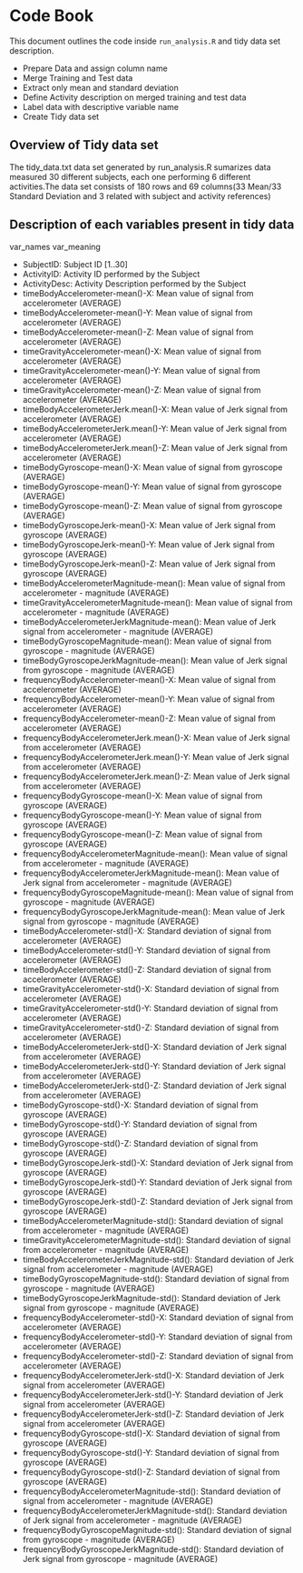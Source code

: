 # Code Book

This document outlines the code inside `run_analysis.R` and tidy data set description.

* Prepare Data  and assign column name
* Merge Training and Test data 
* Extract only mean and standard deviation
* Define Activity description on merged training and test data
* Label data with descriptive variable name
* Create Tidy data set

## Overview of Tidy data set

The tidy_data.txt data set generated by run_analysis.R sumarizes data measured 30 different subjects, each one performing 6 different activities.The data set consists of 180 rows and 69 columns(33 Mean/33 Standard Deviation and 3 related with subject and activity references)

## Description of each variables present in tidy data

var_names var_meaning
* SubjectID: Subject ID [1..30]
* ActivityID: Activity ID performed by the Subject
* ActivityDesc: Activity Description performed by the Subject
* timeBodyAccelerometer-mean()-X: Mean value of signal from accelerometer (AVERAGE)
* timeBodyAccelerometer-mean()-Y: Mean value of signal from accelerometer (AVERAGE)
* timeBodyAccelerometer-mean()-Z: Mean value of signal from accelerometer (AVERAGE)
* timeGravityAccelerometer-mean()-X: Mean value of signal from accelerometer (AVERAGE)
* timeGravityAccelerometer-mean()-Y: Mean value of signal from accelerometer (AVERAGE)
* timeGravityAccelerometer-mean()-Z: Mean value of signal from accelerometer (AVERAGE)
* timeBodyAccelerometerJerk.mean()-X: Mean value of Jerk signal from accelerometer (AVERAGE)
* timeBodyAccelerometerJerk.mean()-Y: Mean value of Jerk signal from accelerometer (AVERAGE)
* timeBodyAccelerometerJerk.mean()-Z: Mean value of Jerk signal from accelerometer (AVERAGE)
* timeBodyGyroscope-mean()-X: Mean value of signal from gyroscope (AVERAGE)
* timeBodyGyroscope-mean()-Y: Mean value of signal from gyroscope (AVERAGE)
* timeBodyGyroscope-mean()-Z: Mean value of signal from gyroscope (AVERAGE)
* timeBodyGyroscopeJerk-mean()-X: Mean value of Jerk signal from gyroscope (AVERAGE)
* timeBodyGyroscopeJerk-mean()-Y: Mean value of Jerk signal from gyroscope (AVERAGE)
* timeBodyGyroscopeJerk-mean()-Z: Mean value of Jerk signal from gyroscope (AVERAGE)
* timeBodyAccelerometerMagnitude-mean(): Mean value of signal from accelerometer - magnitude (AVERAGE)
* timeGravityAccelerometerMagnitude-mean(): Mean value of signal from accelerometer - magnitude (AVERAGE)
* timeBodyAccelerometerJerkMagnitude-mean(): Mean value of Jerk signal from accelerometer - magnitude (AVERAGE)
* timeBodyGyroscopeMagnitude-mean(): Mean value of signal from gyroscope - magnitude (AVERAGE)
* timeBodyGyroscopeJerkMagnitude-mean(): Mean value of Jerk signal from gyroscope - magnitude (AVERAGE)
* frequencyBodyAccelerometer-mean()-X: Mean value of signal from accelerometer (AVERAGE)
* frequencyBodyAccelerometer-mean()-Y: Mean value of signal from accelerometer (AVERAGE)
* frequencyBodyAccelerometer-mean()-Z: Mean value of signal from accelerometer (AVERAGE)
* frequencyBodyAccelerometerJerk.mean()-X: Mean value of Jerk signal from accelerometer (AVERAGE)
* frequencyBodyAccelerometerJerk.mean()-Y: Mean value of Jerk signal from accelerometer (AVERAGE)
* frequencyBodyAccelerometerJerk.mean()-Z: Mean value of Jerk signal from accelerometer (AVERAGE)
* frequencyBodyGyroscope-mean()-X: Mean value of signal from gyroscope (AVERAGE)
* frequencyBodyGyroscope-mean()-Y: Mean value of signal from gyroscope (AVERAGE)
* frequencyBodyGyroscope-mean()-Z: Mean value of signal from gyroscope (AVERAGE)
* frequencyBodyAccelerometerMagnitude-mean(): Mean value of signal from accelerometer - magnitude (AVERAGE)
* frequencyBodyAccelerometerJerkMagnitude-mean(): Mean value of Jerk signal from accelerometer - magnitude (AVERAGE)
* frequencyBodyGyroscopeMagnitude-mean(): Mean value of signal from gyroscope - magnitude (AVERAGE)
* frequencyBodyGyroscopeJerkMagnitude-mean(): Mean value of Jerk signal from gyroscope - magnitude (AVERAGE)
* timeBodyAccelerometer-std()-X: Standard deviation of signal from accelerometer (AVERAGE)
* timeBodyAccelerometer-std()-Y: Standard deviation of signal from accelerometer (AVERAGE)
* timeBodyAccelerometer-std()-Z: Standard deviation of signal from accelerometer (AVERAGE)
* timeGravityAccelerometer-std()-X: Standard deviation of signal from accelerometer (AVERAGE)
* timeGravityAccelerometer-std()-Y: Standard deviation of signal from accelerometer (AVERAGE)
* timeGravityAccelerometer-std()-Z: Standard deviation of signal from accelerometer (AVERAGE)
* timeBodyAccelerometerJerk-std()-X: Standard deviation of Jerk signal from accelerometer (AVERAGE)
* timeBodyAccelerometerJerk-std()-Y: Standard deviation of Jerk signal from accelerometer (AVERAGE)
* timeBodyAccelerometerJerk-std()-Z: Standard deviation of Jerk signal from accelerometer (AVERAGE)
* timeBodyGyroscope-std()-X: Standard deviation of signal from gyroscope (AVERAGE)
* timeBodyGyroscope-std()-Y: Standard deviation of signal from gyroscope (AVERAGE)
* timeBodyGyroscope-std()-Z: Standard deviation of signal from gyroscope (AVERAGE)
* timeBodyGyroscopeJerk-std()-X: Standard deviation of Jerk signal from gyroscope (AVERAGE)
* timeBodyGyroscopeJerk-std()-Y: Standard deviation of Jerk signal from gyroscope (AVERAGE)
* timeBodyGyroscopeJerk-std()-Z: Standard deviation of Jerk signal from gyroscope (AVERAGE)
* timeBodyAccelerometerMagnitude-std(): Standard deviation of signal from accelerometer - magnitude (AVERAGE)
* timeGravityAccelerometerMagnitude-std(): Standard deviation of signal from accelerometer - magnitude (AVERAGE)
* timeBodyAccelerometerJerkMagnitude-std(): Standard deviation of Jerk signal from accelerometer - magnitude (AVERAGE)
* timeBodyGyroscopeMagnitude-std(): Standard deviation of signal from gyroscope - magnitude (AVERAGE)
* timeBodyGyroscopeJerkMagnitude-std(): Standard deviation of Jerk signal from gyroscope - magnitude (AVERAGE)
* frequencyBodyAccelerometer-std()-X: Standard deviation of signal from accelerometer (AVERAGE)
* frequencyBodyAccelerometer-std()-Y: Standard deviation of signal from accelerometer (AVERAGE)
* frequencyBodyAccelerometer-std()-Z: Standard deviation of signal from accelerometer (AVERAGE)
* frequencyBodyAccelerometerJerk-std()-X: Standard deviation of Jerk signal from accelerometer (AVERAGE)
* frequencyBodyAccelerometerJerk-std()-Y: Standard deviation of Jerk signal from accelerometer (AVERAGE)
* frequencyBodyAccelerometerJerk-std()-Z: Standard deviation of Jerk signal from accelerometer (AVERAGE)
* frequencyBodyGyroscope-std()-X: Standard deviation of signal from gyroscope (AVERAGE)
* frequencyBodyGyroscope-std()-Y: Standard deviation of signal from gyroscope (AVERAGE)
* frequencyBodyGyroscope-std()-Z: Standard deviation of signal from gyroscope (AVERAGE)
* frequencyBodyAccelerometerMagnitude-std(): Standard deviation of signal from accelerometer - magnitude (AVERAGE)
* frequencyBodyAccelerometerJerkMagnitude-std(): Standard deviation of Jerk signal from accelerometer - magnitude (AVERAGE)
* frequencyBodyGyroscopeMagnitude-std(): Standard deviation of signal from gyroscope - magnitude (AVERAGE)
* frequencyBodyGyroscopeJerkMagnitude-std(): Standard deviation of Jerk signal from gyroscope - magnitude (AVERAGE)
